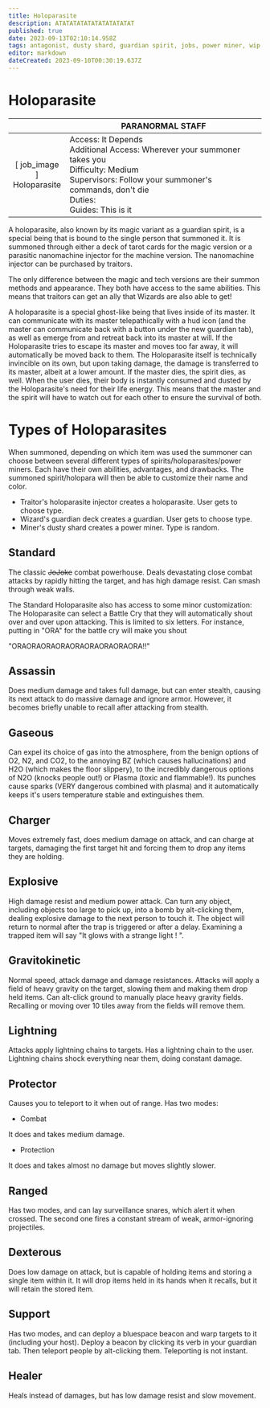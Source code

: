 ```yaml
---
title: Holoparasite
description: ATATATATATATATATATATAT
published: true
date: 2023-09-13T02:10:14.958Z
tags: antagonist, dusty shard, guardian spirit, jobs, power miner, wip
editor: markdown
dateCreated: 2023-09-10T00:30:19.637Z
---
```


# Holoparasite

| | PARANORMAL STAFF |
|:---:|---|
| \[ job_image ]<br>Holoparasite | Access: It Depends<br>Additional Access: Wherever your summoner takes you<br>Difficulty: Medium<br>Supervisors: Follow your summoner's commands, don't die<br>Duties:<br>Guides: This is it|

A holoparasite, also known by its magic variant as a guardian spirit, is a special being that is bound to the single person that summoned it. It is summoned through either a deck of tarot cards for the magic version or a parasitic nanomachine injector for the machine version. The nanomachine injector can be purchased by traitors.

The only difference between the magic and tech versions are their summon methods and appearance. They both have access to the same abilities. This means that traitors can get an ally that Wizards are also able to get! 

A holoparasite is a special ghost-like being that lives inside of its master. It can communicate with its master telepathically with a hud icon (and the master can communicate back with a button under the new guardian tab), as well as emerge from and retreat back into its master at will. If the Holoparasite tries to escape its master and moves too far away, it will automatically be moved back to them. The Holoparasite itself is technically invincible on its own, but upon taking damage, the damage is transferred to its master, albeit at a lower amount. If the master dies, the spirit dies, as well. When the user dies, their body is instantly consumed and dusted by the Holoparasite's need for their life energy. This means that the master and the spirit will have to watch out for each other to ensure the survival of both. 

# Types of Holoparasites

When summoned, depending on which item was used the summoner can choose between several different types of spirits/holoparasites/power miners. Each have their own abilities, advantages, and drawbacks. The summoned spirit/holopara will then be able to customize their name and color. 

- Traitor's holoparasite injector creates a holoparasite. User gets to choose type.
- Wizard's guardian deck creates a guardian. User gets to choose type.
- Miner's dusty shard creates a power miner. Type is random.

## Standard

The classic ~~JoJoke~~ combat powerhouse. Deals devastating close combat attacks by rapidly hitting the target, and has high damage resist. Can smash through weak walls.

The Standard Holoparasite also has access to some minor customization: The Holoparasite can select a Battle Cry that they will automatically shout over and over upon attacking. This is limited to six letters. For instance, putting in "ORA" for the battle cry will make you shout

"ORAORAORAORAORAORAORAORAORA!!"

## Assassin

Does medium damage and takes full damage, but can enter stealth, causing its next attack to do massive damage and ignore armor. However, it becomes briefly unable to recall after attacking from stealth.

## Gaseous

Can expel its choice of gas into the atmosphere, from the benign options of O2, N2, and CO2, to the annoying BZ (which causes hallucinations) and H2O (which makes the floor slippery), to the incredibly dangerous options of N2O (knocks people out!) or Plasma (toxic and flammable!). Its punches cause sparks (VERY dangerous combined with plasma) and it automatically keeps it's users temperature stable and extinguishes them.


## Charger

Moves extremely fast, does medium damage on attack, and can charge at targets, damaging the first target hit and forcing them to drop any items they are holding.

## Explosive

High damage resist and medium power attack. Can turn any object, including objects too large to pick up, into a bomb by alt-clicking them, dealing explosive damage to the next person to touch it. The object will return to normal after the trap is triggered or after a delay. Examining a trapped item will say "It glows with a strange light ! ".

## Gravitokinetic

Normal speed, attack damage and damage resistances. Attacks will apply a field of heavy gravity on the target, slowing them and making them drop held items. Can alt-click ground to manually place heavy gravity fields. Recalling or moving over 10 tiles away from the fields will remove them.

## Lightning

Attacks apply lightning chains to targets. Has a lightning chain to the user. Lightning chains shock everything near them, doing constant damage.

## Protector

Causes you to teleport to it when out of range. Has two modes:

- Combat

It does and takes medium damage.

- Protection

It does and takes almost no damage but moves slightly slower.


## Ranged

Has two modes, and can lay surveillance snares, which alert it when crossed. The second one fires a constant stream of weak, armor-ignoring projectiles.


## Dexterous

Does low damage on attack, but is capable of holding items and storing a single item within it. It will drop items held in its hands when it recalls, but it will retain the stored item.


## Support

Has two modes, and can deploy a bluespace beacon and warp targets to it (including your host). Deploy a beacon by clicking its verb in your guardian tab. Then teleport people by alt-clicking them. Teleporting is not instant.


## Healer

Heals instead of damages, but has low damage resist and slow movement. 